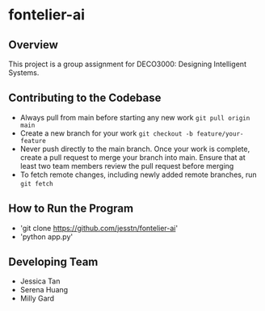 # fontelier-ai

## Overview
This project is a group assignment for DECO3000: Designing Intelligent Systems.

## Contributing to the Codebase
- Always pull from main before starting any new work `git pull origin main`
- Create a new branch for your work `git checkout -b feature/your-feature`
- Never push directly to the main branch. Once your work is complete, create a pull request to merge your branch into main. Ensure that at least two team members review the pull request before merging
- To fetch remote changes, including newly added remote branches, run `git fetch`

## How to Run the Program
- 'git clone https://github.com/jesstn/fontelier-ai'
- 'python app.py'

## Developing Team
- Jessica Tan 
- Serena Huang
- Milly Gard
